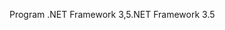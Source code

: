 <span data-ttu-id="1523c-101">Program .NET Framework 3,5</span><span class="sxs-lookup"><span data-stu-id="1523c-101">.NET Framework 3.5</span></span>